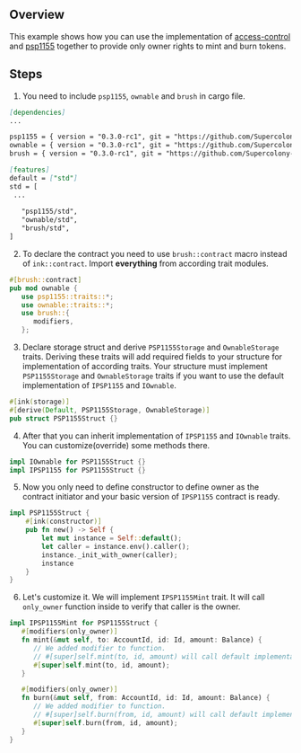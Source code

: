 ## Overview
This example shows how you can use the implementation of
[access-control](contracts/access/ownable) and
[psp1155](contracts/token/psp1155) together to provide only owner rights to mint and burn tokens.

## Steps
1. You need to include `psp1155`, `ownable` and `brush` in cargo file.
```markdown
[dependencies]
...

psp1155 = { version = "0.3.0-rc1", git = "https://github.com/Supercolony-net/openbrush-contracts", default-features = false, features = ["ink-as-dependency"] }
ownable = { version = "0.3.0-rc1", git = "https://github.com/Supercolony-net/openbrush-contracts", default-features = false, features = ["ink-as-dependency"] }
brush = { version = "0.3.0-rc1", git = "https://github.com/Supercolony-net/openbrush-contracts", default-features = false, default-features = false }

[features]
default = ["std"]
std = [
 ...
   
   "psp1155/std",
   "ownable/std",
   "brush/std",
]
```
2. To declare the contract you need to use `brush::contract` macro instead of `ink::contract`.
   Import **everything** from according trait modules.
```rust
#[brush::contract]
pub mod ownable {
   use psp1155::traits::*;
   use ownable::traits::*;
   use brush::{
      modifiers,
   };
```
3. Declare storage struct and derive `PSP1155Storage` and `OwnableStorage`
   traits. Deriving these traits will add required fields to your structure
   for implementation of according traits. Your structure must implement
   `PSP1155Storage` and `OwnableStorage` traits if you want to use the
   default implementation of `IPSP1155` and `IOwnable`.
```rust
#[ink(storage)]
#[derive(Default, PSP1155Storage, OwnableStorage)]
pub struct PSP1155Struct {}
```
4. After that you can inherit implementation of `IPSP1155` and `IOwnable` traits.
   You can customize(override) some methods there.
```rust
impl IOwnable for PSP1155Struct {}
impl IPSP1155 for PSP1155Struct {}
```
5. Now you only need to define constructor to define owner as the contract initiator
   and your basic version of `IPSP1155` contract is ready.
```rust
impl PSP1155Struct {
    #[ink(constructor)]
    pub fn new() -> Self {
        let mut instance = Self::default();
        let caller = instance.env().caller();
        instance._init_with_owner(caller);
        instance
    }
}
```
6. Let's customize it. We will implement `IPSP1155Mint` trait.
   It will call `only_owner` function inside to verify that caller is the owner.
```rust
impl IPSP1155Mint for PSP1155Struct {
   #[modifiers(only_owner)]
   fn mint(&mut self, to: AccountId, id: Id, amount: Balance) {
      // We added modifier to function.
      // #[super]self.mint(to, id, amount) will call default implementation from trait
      #[super]self.mint(to, id, amount);
   }

   #[modifiers(only_owner)]
   fn burn(&mut self, from: AccountId, id: Id, amount: Balance) {
      // We added modifier to function.
      // #[super]self.burn(from, id, amount) will call default implementation from trait
      #[super]self.burn(from, id, amount);
   }
}
```